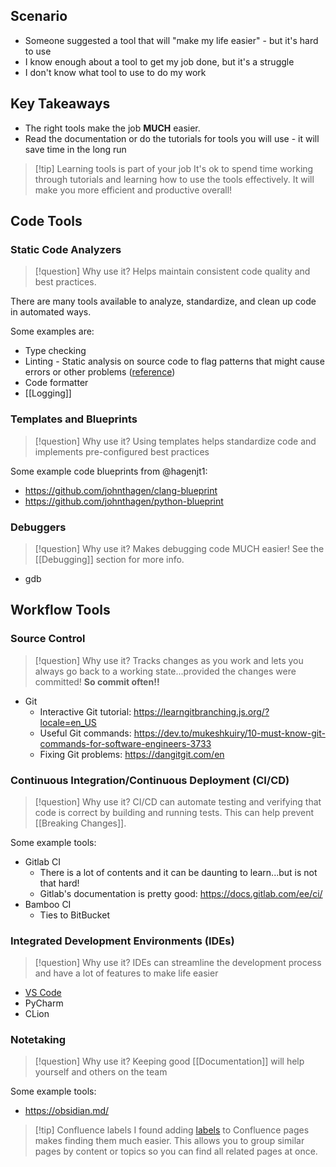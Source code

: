 ## Scenario

- Someone suggested a tool that will "make my life easier" - but it's hard to use
- I know enough about a tool to get my job done, but it's a struggle
- I don't know what tool to use to do my work
## Key Takeaways

- The right tools make the job **MUCH** easier.
- Read the documentation or do the tutorials for tools you will use - it will save time in the long run

> [!tip] Learning tools is part of your job
>  It's ok to spend time working through tutorials and learning how to use the tools effectively. It will make you more efficient and productive overall!

## Code Tools

### Static Code Analyzers

> [!question] Why use it?
> Helps maintain consistent code quality and best practices.

There are many tools available to analyze, standardize, and clean up code in automated ways. 

Some examples are:

- Type checking
- Linting - Static analysis on source code to flag patterns that might cause errors or other problems ([reference](https://www.ibm.com/garage/method/practices/code/tool_lint/))
- Code formatter
- [[Logging]]

### Templates and Blueprints

> [!question] Why use it?
> Using templates helps standardize code and implements pre-configured best practices

Some example code blueprints from @hagenjt1:

- https://github.com/johnthagen/clang-blueprint
- https://github.com/johnthagen/python-blueprint

### Debuggers

> [!question] Why use it?
> Makes debugging code MUCH easier! See the [[Debugging]] section for more info.

- gdb


## Workflow Tools

### Source Control

> [!question] Why use it?
> Tracks changes as you work and lets you always go back to a working state...provided the changes were committed! **So commit often!!**

- Git
	- Interactive Git tutorial: https://learngitbranching.js.org/?locale=en_US
	- Useful Git commands: https://dev.to/mukeshkuiry/10-must-know-git-commands-for-software-engineers-3733
	- Fixing Git problems: https://dangitgit.com/en

### Continuous Integration/Continuous Deployment (CI/CD)

> [!question] Why use it?
> CI/CD can automate testing and verifying that code is correct by building and running tests. This can help prevent [[Breaking Changes]].

Some example tools:

- Gitlab CI
	- There is a lot of contents and it can be daunting to learn...but is not that hard!
	- Gitlab's documentation is pretty good: https://docs.gitlab.com/ee/ci/
- Bamboo CI
	- Ties to BitBucket

### Integrated Development Environments (IDEs)

> [!question] Why use it?
> IDEs can streamline the development process and have a lot of features to make life easier

- [VS Code](https://code.visualstudio.com/)
- PyCharm
- CLion

### Notetaking

> [!question] Why use it?
> Keeping good [[Documentation]] will help yourself and others on the team

Some example tools:

- https://obsidian.md/

> [!tip] Confluence labels
> I found adding [labels](https://support.atlassian.com/confluence-cloud/docs/use-labels-to-organize-your-content/) to Confluence pages makes finding them much easier. This allows you to group similar pages by content or topics so you can find all related pages at once.
